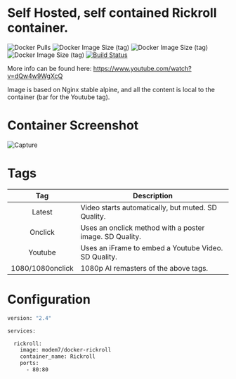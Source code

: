 # Self Hosted, self contained Rickroll container.

![Docker Pulls](https://img.shields.io/docker/pulls/modem7/docker-rickroll) 
![Docker Image Size (tag)](https://img.shields.io/docker/image-size/modem7/docker-rickroll/latest?label=latest%2Fonclick) 
![Docker Image Size (tag)](https://img.shields.io/docker/image-size/modem7/docker-rickroll/1080?label=1080%2F1080onclick) 
![Docker Image Size (tag)](https://img.shields.io/docker/image-size/modem7/docker-rickroll/youtube?label=youtube) 
[![Build Status](https://drone.modem7.com/api/badges/modem7/docker-rickroll/status.svg)](https://drone.modem7.com/modem7/docker-rickroll)

More info can be found here: https://www.youtube.com/watch?v=dQw4w9WgXcQ

Image is based on Nginx stable alpine, and all the content is local to the container (bar for the Youtube tag).

# Container Screenshot

![Capture](https://user-images.githubusercontent.com/4349962/128193774-d5c98641-56d7-471f-bc69-1d0d952a0d60.png)

# Tags
| Tag | Description |
| :----: | --- |
| Latest | Video starts automatically, but muted. SD Quality. |
| Onclick | Uses an onclick method with a poster image. SD Quality. |
| Youtube | Uses an iFrame to embed a Youtube Video. SD Quality. |
| 1080/1080onclick | 1080p AI remasters of the above tags. |

# Configuration

```bash
version: "2.4"

services:

  rickroll:
    image: modem7/docker-rickroll
    container_name: Rickroll
    ports:
      - 80:80
```

